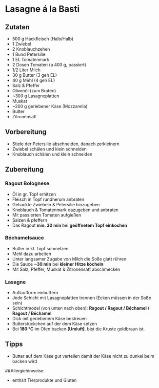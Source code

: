 # Lasagne á la Basti
## Zutaten
- 500 g Hackfleisch (Halb/Halb)
- 1 Zwiebel- 2 Knoblauchzehen- 1 Bund Petersilie- 1 EL Tomatenmark- 2 Dosen Tomaten (a 400 g, passiert)- 1/2 Liter Milch- 30 g Butter (3 geh EL)- 40 g Mehl (4 geh EL)- Salz & Pfeffer- Olivenöl (zum Braten)- ~300 g Lasagneplatten- Muskat- ~200 g geriebener Käse (Mozzarella)- Butter- Zitronensaft

## Vorbereitung
- Stiele der Petersilie abschneiden, danach zerkleinern- Zwiebel schälen und klein schneiden- Knoblauch schälen und klein schneiden

## Zubereitung
### Ragout Bolognese
- Öl in gr. Topf erhitzen- Fleisch in Topf  rundherum anbraten- Gehackte Zwiebeln & Petersilie hinzugeben- Knoblauch & Tomatenmark dazugeben und anbraten- Mit passierten Tomaten aufgießen- Salzen & pfeffern- Das Ragout **min. 30 min** bei **geöffnetem Topf einkochen**

### Béchamelsauce
- Butter in kl. Topf schmelzen - Mehl dazu arbeiten- Unter langsamer Zugabe von Milch die Soße glatt rühren- Die Sauce **~30 min** bei **kleiner Hitze köcheln**- Mit Salz, Pfeffer, Muskat & Zitronensaft abschmecken### Lasagne
- Auflaufform einbuttern- Jede Schicht mit Lasagneplatten trennen (Ecken müssen in der Soße sein)- Schichtmodel (von unten nach oben): **Ragout / Ragout / Béchamel / Ragout / Béchamel**- Dick mit geriebenem Käse bestreuen- Butterstückchen auf der dem Käse setzen- Bei **180 °C** im Ofen backen **(Umluft)**, bist die Kruste goldbraun ist.## Tipps
- Butter auf dem Käse gut verteilen damit der Käse nicht zu dunkel beim backen wird

##Allergiehinweise
- enthält Tierprodukte und Gluten